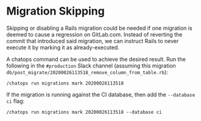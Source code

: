 # Migration Skipping

Skipping or disabling a Rails migration could be needed if one migration is deemed to cause
a regression on GitLab.com. Instead of reverting the commit that introduced said migration,
we can instruct Rails to never execute it by marking it as already-executed.

A chatops command can be used to achieve the desired result. Run the following in
the `#production` Slack channel (assuming this migration
`db/post_migrate/20200026113518_remove_column_from_table.rb`):

```
/chatops run migrations mark 20200026113518
```

If the migration is running against the CI database, then add the `--database ci` flag:

```
/chatops run migrations mark 20200026113518 --database ci
```
